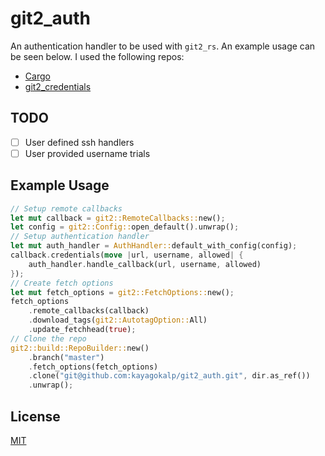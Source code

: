 # git2_auth

An authentication handler to be used with `git2_rs`. An example usage can be seen below. I used the following repos:

- [Cargo](https://github.com/rust-lang/cargo/blob/f72f8a87c8c6ec05a3706ef9987899cd105db622/src/cargo/sources/git/utils.rs#L450-L718)
- [git2_credentials](https://github.com/davidB/git2_credentials)

## TODO

- [ ] User defined ssh handlers
- [ ] User provided username trials

## Example Usage

```rust
// Setup remote callbacks
let mut callback = git2::RemoteCallbacks::new();
let config = git2::Config::open_default().unwrap();
// Setup authentication handler
let mut auth_handler = AuthHandler::default_with_config(config);
callback.credentials(move |url, username, allowed| {
    auth_handler.handle_callback(url, username, allowed)
});
// Create fetch options
let mut fetch_options = git2::FetchOptions::new();
fetch_options
    .remote_callbacks(callback)
    .download_tags(git2::AutotagOption::All)
    .update_fetchhead(true);
// Clone the repo
git2::build::RepoBuilder::new()
    .branch("master")
    .fetch_options(fetch_options)
    .clone("git@github.com:kayagokalp/git2_auth.git", dir.as_ref())
    .unwrap();
```

## License

[MIT](https://choosealicense.com/licenses/mit/)
